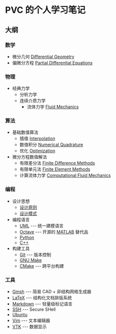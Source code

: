 # PVC 的个人学习笔记

## 大纲

### 数学
- 微分几何 [Differential Geometry](./mathematics/differential_geometry.lyx)
- 偏微分方程 [Partial Differential Equations](./mathematics/PDE.lyx)

### 物理
- 经典力学
  - 分析力学
  - 连续介质力学
    - 流体力学 [Fluid Mechanics](./physics/fluid.lyx)

### 算法
- 基础数值算法
  - 插值 [Interpolation](./algorithms/interpolation.lyx) 
  - 数值积分 [Numerical Quadrature](./algorithms/quadrature.lyx) 
  - 优化 [Optimization](./algorithms/optimization.lyx) 
- 微分方程数值解法
  - 有限差分法 [Finite Difference Methods](./algorithms/finite_difference.lyx)
  - 有限单元法 [Finite Element Methods](./algorithms/finite_element.lyx)
  - 计算流体力学 [Computational Fluid Mechanics](./algorithms/CFD.lyx)

### 编程
- 设计思想
  - [设计原则](./programming/principles/README.md)
  - [设计模式](./programming/patterns.md)
- 编程语言
  - [UML](./programming/UML.md) --- 统一建模语言
  - [Octave](./programming/Octave.md) --- 开源的 [MATLAB](https://www.mathworks.com/products/matlab.html) 替代品
  - [Python](./programming/Python.md)
  - [C++](./programming/C++/README.md)
- 构建工具
  - [Git](./programming/Git.md) --- 版本控制
  - [GNU Make](./programming/make/README.md#GNU-Make)
  - [CMake](./programming/make/README.md#CMake) --- 跨平台构建

### 工具
- [Gmsh](./tools/Gmsh/README.md) --- 简易 CAD + 非结构网格生成器
- [LaTeX](./tools/LaTeX/README.md) --- 结构化文档排版系统
- [Markdown](./tools/Markdown.md) --- 轻量级标记语言
- [SSH](./tools/SSH.md) --- Secure SHell
- [Ubuntu](./tools/Ubuntu/README.md)
- [Vim](./tools/Vim.md) --- 文本编辑器
- [VTK](./tools/VTK/README.md) --- 数据显示
